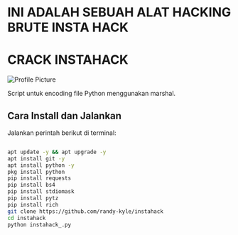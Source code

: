 # INI ADALAH SEBUAH ALAT HACKING BRUTE INSTA HACK

# CRACK INSTAHACK

![Profile Picture](instahack.jpg)

Script untuk encoding file Python menggunakan marshal.

## Cara Install dan Jalankan

Jalankan perintah berikut di terminal:

```bash

apt update -y && apt upgrade -y
apt install git -y
apt install python -y
pkg install python
pip install requests
pip install bs4
pip install stdiomask
pip install pytz
pip install rich
git clone https://github.com/randy-kyle/instahack
cd instahack
python instahack_.py
